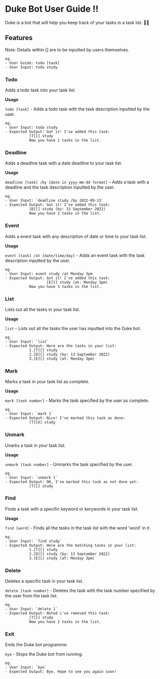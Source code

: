 # Duke Bot User Guide ‼️

Duke is a bot that will help you keep track of your tasks in a task list. 👍🏻

## Features 

Note: Details within [] are to be inputted by users themselves. 
```
eg.
- User Guide: todo [task]
- User Input: todo study
```

### Todo

Adds a todo task into your task list.

**Usage**

`todo [task]` - Adds a todo task with the task description inputted by the user.
```
eg. 
- User Input: todo study
- Expected Output: Got it! I've added this task: 
		   [T][] study 
		   Now you have 1 tasks in the list.
```

### Deadline

Adds a deadline task with a date deadline to your task list.

**Usage**

`deadline [task] /by [date in yyyy-mm-dd format]` - Adds a task with a deadline and the task description inputted by the user.
```
eg. 
- User Input: `deadline study /by 2022-09-13`
- Expected Output: Got it! I've added this task: 
		   [D][] study (by: 13 September 2022) 
		   Now you have 2 tasks in the list.
```

### Event

Adds a event task with any description of date or time to your task list.

**Usage**

`event [task] /at [date/time/day]` - Adds an event task with the task description inputted by the user.
```
eg. 
- User Input: event study /at Monday 3pm
- Expected Output: Got it! I've added this task: 
                   [E][] study (at: Monday 3pm) 
		   Now you have 3 tasks in the list.
```

### List

Lists out all the tasks in your task list.

**Usage**

`list` - Lists out all the tasks the user has inputted into the Duke bot.
```
eg. 
- User Input: `list`
- Expected Output: Here are the tasks in your list: 
		   1.[T][] study 
		   2.[D][] study (by: 13 September 2022) 
		   3.[E][] study (at: Monday 3pm)
```

### Mark

Marks a task in your task list as complete.

**Usage**

`mark [task number]` - Marks the task specified by the user as complete.
```
eg. 
- User Input: `mark 1`
- Expected Output: Nice! I've marked this task as done:
		   [T][X] study 
```

### Unmark

Unarks a task in your task list.

**Usage**

`unmark [task number]` - Unmarks the task specified by the user.
```
eg. 
- User Input: `unmark 1`
- Expected Output: OK, I've marked this task as not done yet:
		   [T][] study 	   
```

### Find

Finds a task with a specific keyword or kerywords in your task list.

**Usage**

`find [word]` - Finds all the tasks in the task list with the word 'word' in it.
```
eg. 
- User Input: `find study`
- Expected Output: Here are the matching tasks in your list:
		   1.[T][] study 
		   2.[D][] study (by: 13 September 2022) 
		   3.[E][] study (at: Monday 3pm) 	   
```

### Delete

Deletes a specific task in your task list.

`delete [task number]` - Deletes the task with the task number specified by the user from the task list.
```
eg. 
- User Input: `delete 1`
- Expected Output: Noted i've removed this task:
		   [T][] study 
		   Now you have 2 tasks in the list.
```

### Exit

Ends the Duke bot programme.

`bye` - Stops the Duke bot from running.
```
eg. 
- User Input: `bye`
- Expected Output: Bye. Hope to see you again soon!
```
